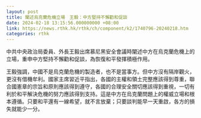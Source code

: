 ```yaml
---
layout: post
title: 闡述烏克蘭危機立場　王毅：中方堅持不懈勸和促談
date: 2024-02-18 13:15:56.000000000 +08:00
link: https://news.rthk.hk/rthk/ch/component/k2/1740796-20240218.htm
categories: rthk
---
```


中共中央政治局委員、外長王毅出席慕尼黑安全會議時闡述中方在烏克蘭危機上的立場，重申中方堅持不懈勸和促談，為恢復和平發揮積極作用。

王毅強調，中國不是烏克蘭危機的製造者，也不是當事方。但中方沒有隔岸觀火，更沒有借機牟利。國家主席習近平指出，各國的主權和領土完整應該得到尊重，聯合國憲章的宗旨和原則應該得到遵守，各國的合理安全關切應該得到重視，一切有利於和平解決危機的努力應該得到支持。這是中方在烏克蘭問題上的權威立場和根本遵循。只要和平還有一線希望，就不言放棄；只要談判能早一天重啟，各方的損失就能少一分。
